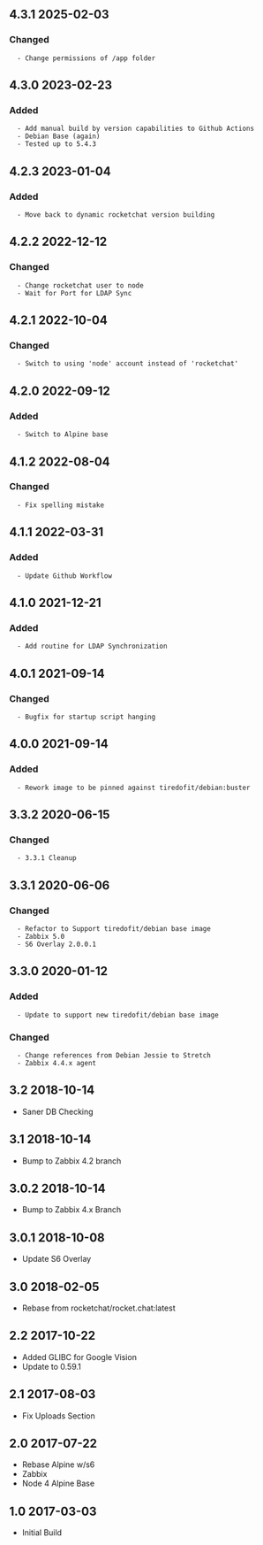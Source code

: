 ## 4.3.1 2025-02-03 <dave at tiredofit dot ca>

   ### Changed
      - Change permissions of /app folder


## 4.3.0 2023-02-23 <dave at tiredofit dot ca>

   ### Added
      - Add manual build by version capabilities to Github Actions
      - Debian Base (again)
      - Tested up to 5.4.3


## 4.2.3 2023-01-04 <dave at tiredofit dot ca>

   ### Added
      - Move back to dynamic rocketchat version building


## 4.2.2 2022-12-12 <dave at tiredofit dot ca>

   ### Changed
      - Change rocketchat user to node
      - Wait for Port for LDAP Sync


## 4.2.1 2022-10-04 <dave at tiredofit dot ca>

   ### Changed
      - Switch to using 'node' account instead of 'rocketchat'


## 4.2.0 2022-09-12 <dave at tiredofit dot ca>

   ### Added
      - Switch to Alpine base


## 4.1.2 2022-08-04 <dave at tiredofit dot ca>

   ### Changed
      - Fix spelling mistake


## 4.1.1 2022-03-31 <dave at tiredofit dot ca>

   ### Added
      - Update Github Workflow


## 4.1.0 2021-12-21 <dave at tiredofit dot ca>

   ### Added
      - Add routine for LDAP Synchronization


## 4.0.1 2021-09-14 <dave at tiredofit dot ca>

   ### Changed
      - Bugfix for startup script hanging


## 4.0.0 2021-09-14 <dave at tiredofit dot ca>

   ### Added
      - Rework image to be pinned against tiredofit/debian:buster


## 3.3.2 2020-06-15 <dave at tiredofit dot ca>

   ### Changed
      - 3.3.1 Cleanup


## 3.3.1 2020-06-06 <dave at tiredofit dot ca>

   ### Changed
      - Refactor to Support tiredofit/debian base image
      - Zabbix 5.0
      - S6 Overlay 2.0.0.1


## 3.3.0 2020-01-12 <dave at tiredofit dot ca>

   ### Added
      - Update to support new tiredofit/debian base image

   ### Changed
      - Change references from Debian Jessie to Stretch
      - Zabbix 4.4.x agent


## 3.2 2018-10-14 <dave at tiredofit dot ca>

* Saner DB Checking

## 3.1 2018-10-14 <dave at tiredofit dot ca>

* Bump to Zabbix 4.2 branch

## 3.0.2 2018-10-14 <dave at tiredofit dot ca>

* Bump to Zabbix 4.x Branch

## 3.0.1 2018-10-08 <dave at tiredofit dot ca>

* Update S6 Overlay

## 3.0 2018-02-05 <dave at tiredofit dot ca>

* Rebase from rocketchat/rocket.chat:latest

## 2.2 2017-10-22 <dave at tiredofit dot ca>

* Added GLIBC for Google Vision
* Update to 0.59.1

## 2.1 2017-08-03 <dave at tiredofit dot ca>

* Fix Uploads Section


## 2.0 2017-07-22 <dave at tiredofit dot ca>

* Rebase Alpine w/s6
* Zabbix
* Node 4 Alpine Base

## 1.0 2017-03-03 <dave at tiredofit dot ca>

* Initial Build
